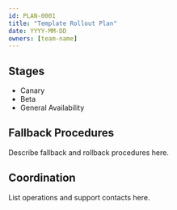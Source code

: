 ```yaml
---
id: PLAN-0001
title: "Template Rollout Plan"
date: YYYY-MM-DD
owners: [team-name]
---
```


## Stages

- Canary
- Beta
- General Availability

## Fallback Procedures

Describe fallback and rollback procedures here.

## Coordination

List operations and support contacts here.
